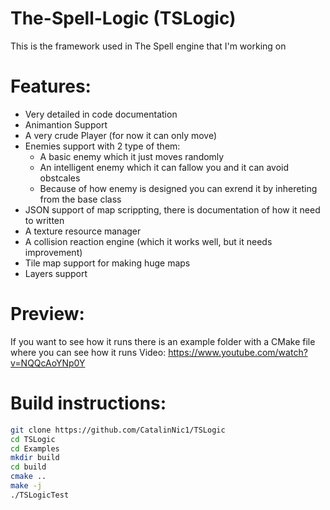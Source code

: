 # The-Spell-Logic (TSLogic)

This is the framework used in The Spell engine that I'm working on

# Features:

  - Very detailed in code documentation
  - Animantion Support
  - A very crude Player (for now it can only move)
  - Enemies support with 2 type of them:
    - A basic enemy which it just moves randomly
    - An intelligent enemy which it can fallow you and it can avoid obstcales
    - Because of how enemy is designed you can exrend it by inhereting from the base class
  - JSON support of map scrippting, there is documentation of how it need to written
  - A texture resource manager
  - A collision reaction engine (which it works well, but it needs improvement)
  - Tile map support for making huge maps
  - Layers support
  
# Preview:

  If you want to see how it runs there is an example folder with a CMake file where you can see how it runs
  Video: https://www.youtube.com/watch?v=NQQcAoYNp0Y
  # Build instructions:
  
  ```sh
  git clone https://github.com/CatalinNic1/TSLogic
  cd TSLogic
  cd Examples
  mkdir build
  cd build
  cmake ..
  make -j
  ./TSLogicTest
  ```
